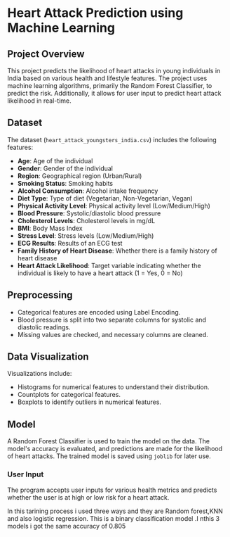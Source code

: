 # Heart Attack Prediction using Machine Learning

## Project Overview
This project predicts the likelihood of heart attacks in young individuals in India based on various health and lifestyle features. The project uses machine learning algorithms, primarily the Random Forest Classifier, to predict the risk. Additionally, it allows for user input to predict heart attack likelihood in real-time.

## Dataset
The dataset (`heart_attack_youngsters_india.csv`) includes the following features:
- **Age**: Age of the individual
- **Gender**: Gender of the individual
- **Region**: Geographical region (Urban/Rural)
- **Smoking Status**: Smoking habits
- **Alcohol Consumption**: Alcohol intake frequency
- **Diet Type**: Type of diet (Vegetarian, Non-Vegetarian, Vegan)
- **Physical Activity Level**: Physical activity level (Low/Medium/High)
- **Blood Pressure**: Systolic/diastolic blood pressure
- **Cholesterol Levels**: Cholesterol levels in mg/dL
- **BMI**: Body Mass Index
- **Stress Level**: Stress levels (Low/Medium/High)
- **ECG Results**: Results of an ECG test
- **Family History of Heart Disease**: Whether there is a family history of heart disease
- **Heart Attack Likelihood**: Target variable indicating whether the individual is likely to have a heart attack (1 = Yes, 0 = No)

## Preprocessing
- Categorical features are encoded using Label Encoding.
- Blood pressure is split into two separate columns for systolic and diastolic readings.
- Missing values are checked, and necessary columns are cleaned.

## Data Visualization
Visualizations include:
- Histograms for numerical features to understand their distribution.
- Countplots for categorical features.
- Boxplots to identify outliers in numerical features.

## Model
A Random Forest Classifier is used to train the model on the data. The model's accuracy is evaluated, and predictions are made for the likelihood of heart attacks. The trained model is saved using `joblib` for later use.

### User Input
The program accepts user inputs for various health metrics and predicts whether the user is at high or low risk for a heart attack.


  In this tarining process i used three ways and they are Random forest,KNN and also logistic regression. This is a binary classification model .I nthis 3 models i got the same accuracy of 0.805
